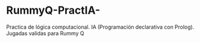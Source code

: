# RummyQ-PractIA-
Practica de lógica computacional. IA (Programación declarativa con Prolog). Jugadas validas para Rummy Q
